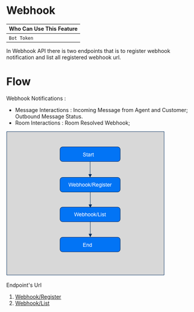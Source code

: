 # Webhook

Who Can Use This Feature |
--------- |
`Bot Token`  |
 

In Webhook API there is two endpoints that is to register webhook notification and list all registered webhook url.

# Flow

Webhook Notifications :
- Message Interactions : Incoming Message from Agent and Customer; Outbound Message Status.
- Room Interactions : Room Resolved Webhook;

![chatbot-flow-webhook](../../assets/images/chatbot-flow-webhook.png "Flow Webhook")

Endpoint's Url

1. [Webhook/Register](../Webhook-API/Message-Interaction.md)
2. [Webhook/List](../Webhook-API/Message-Interaction.md#response)